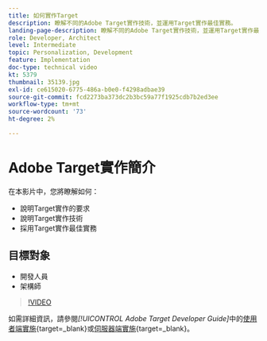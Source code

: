 ```yaml
---
title: 如何實作Target
description: 瞭解不同的Adobe Target實作技術，並運用Target實作最佳實務。
landing-page-description: 瞭解不同的Adobe Target實作技術，並運用Target實作最佳實務。
role: Developer, Architect
level: Intermediate
topic: Personalization, Development
feature: Implementation
doc-type: technical video
kt: 5379
thumbnail: 35139.jpg
exl-id: ce615020-6775-486a-b0e0-f4298adbae39
source-git-commit: fcd2273ba373dc2b3bc59a77f1925cdb7b2ed3ee
workflow-type: tm+mt
source-wordcount: '73'
ht-degree: 2%

---
```


# Adobe Target實作簡介

在本影片中，您將瞭解如何：

* 說明Target實作的要求
* 說明Target實作技術
* 採用Target實作最佳實務

## 目標對象

* 開發人員
* 架構師

>[!VIDEO](https://video.tv.adobe.com/v/35139/?quality=12)

如需詳細資訊，請參閱&#x200B;*[!UICONTROL Adobe Target Developer Guide]*&#x200B;中的[使用者端實施](https://experienceleague.adobe.com/docs/target-dev/developer/client-side/overview.html){target=_blank}或[伺服器端實施](https://experienceleague.adobe.com/docs/target-dev/developer/server-side/server-side-overview.html){target=_blank}。

